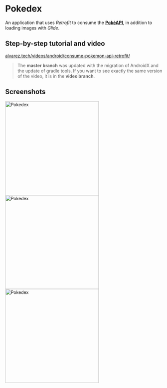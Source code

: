 # Pokedex

An application that uses _Retrofit_ to consume the [__PokéAPI__](https://pokeapi.co/), in addition to loading images with _Glide_.

## Step-by-step tutorial and video

[alvarez.tech/videos/android/consume-pokemon-api-retrofit/](https://alvarez.tech/videos/android/consume-pokemon-api-retrofit/)

> The __master branch__ was updated with the migration of AndroidX and the update of gradle tools. If you want to see exactly the same version of the video, it is in the __video branch__.

## Screenshots

<img width="300" alt="Pokedex" src="https://cloud.githubusercontent.com/assets/1444991/26534839/21df4744-43f6-11e7-82df-609a2163d050.png">
<img width="300" alt="Pokedex" src="https://cloud.githubusercontent.com/assets/1444991/26534840/21e08136-43f6-11e7-910d-a17f3c9242ba.png">
<img width="300" alt="Pokedex" src="https://cloud.githubusercontent.com/assets/1444991/26534838/21d96cde-43f6-11e7-8667-08433c4a126f.png">
